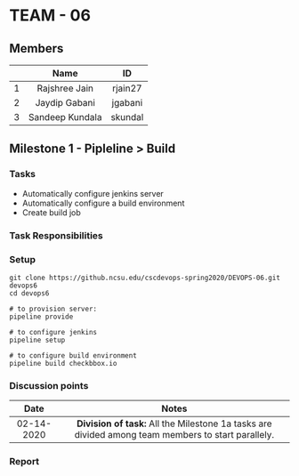 # TEAM - 06
## Members
| | Name | ID |
| :---: | :---: | :---: |
|1| Rajshree Jain | rjain27 |
|2| Jaydip Gabani| jgabani |
|3| Sandeep Kundala | skundal |

## Milestone 1 - Pipleline > Build
### Tasks
- Automatically configure jenkins server
- Automatically configure a build environment
- Create build job
### Task Responsibilities


### Setup
``` 
git clone https://github.ncsu.edu/cscdevops-spring2020/DEVOPS-06.git devops6
cd devops6

# to provision server:
pipeline provide

# to configure jenkins
pipeline setup

# to configure build environment
pipeline build checkbbox.io
```

### Discussion points
| Date | Notes |
| :---: | :---: |
| 02-14-2020 | **Division of task:** All the Milestone 1a tasks are divided among team members to start parallely. |

### Report

